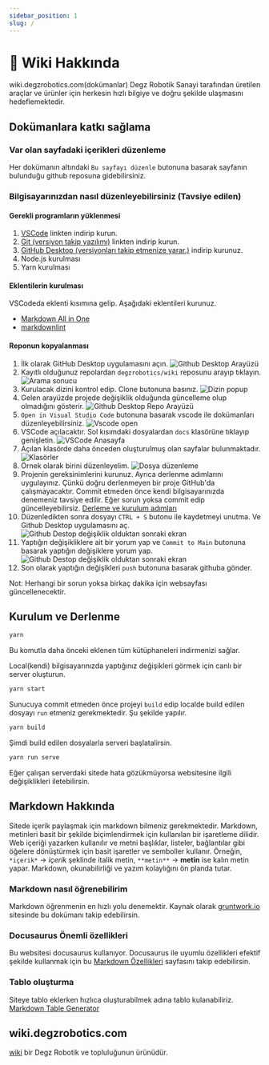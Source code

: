 ```yaml
---
sidebar_position: 1
slug: /
---
```


# 🔭 Wiki Hakkında

wiki.degzrobotics.com(dokümanlar) Degz Robotik Sanayi tarafından üretilen araçlar ve ürünler için herkesin hızlı bilgiye ve doğru şekilde ulaşmasını hedeflemektedir.

## Dokümanlara katkı sağlama

### Var olan sayfadaki içerikleri düzenleme

Her dokümanın altındaki `Bu sayfayı düzenle` butonuna basarak sayfanın bulunduğu github reposuna gidebilirsiniz.

### Bilgisayarınızdan nasıl düzenleyebilirsiniz (Tavsiye edilen)

#### Gerekli programların yüklenmesi

1. [VSCode](https://code.visualstudio.com/download) linkten indirip kurun.
2. [Git (versiyon takip yazılımı)](https://git-scm.com/) linkten indirip kurun.
3. [GitHub Desktop (versiyonları takip etmenize yarar.)](https://desktop.github.com/) indirip kurunuz.
4. Node.js kurulması
5. Yarn kurulması

#### Eklentilerin kurulması

VSCodeda eklenti kısımına gelip. Aşağıdaki eklentileri kurunuz.

* [Markdown All in One](https://marketplace.visualstudio.com/items?itemName=yzhang.markdown-all-in-one)
* [markdownlint](https://marketplace.visualstudio.com/items?itemName=DavidAnson.vscode-markdownlint)

#### Reponun kopyalanması

1. İlk olarak GitHub Desktop uygulamasını açın.
![Github Desktop Arayüzü](/img/intro-docs/dcsrsgthb01.png)
2. Kayıtlı olduğunuz repolardan `degzrobotics/wiki` reposunu arayıp tıklayın.
![Arama sonucu](/img/intro-docs/dcsrsgthb02.png)
3. Kurulacak dizini kontrol edip. Clone butonuna basınız.
![Dizin popup](/img/intro-docs/dcsrsgthb03.png)
4. Gelen arayüzde projede değişiklik olduğunda güncelleme olup olmadığını gösterir.
![Github Desktop Repo Arayüzü](/img/intro-docs/dcsrsgthb04.png)
5. `Open in Visual Studio Code` butonuna basarak vscode ile dokümanları düzenleyebilirsiniz.
![Vscode open](/img/intro-docs/dcsrsgthb05.png)
6. VSCode açılacaktır. Sol kısımdaki dosyalardan `docs` klasörüne tıklayıp genişletin.
![VSCode Anasayfa](/img/intro-docs/dcsrsgthb06.png)
7. Açılan klasörde daha önceden oluşturulmuş olan sayfalar bulunmaktadır.
![Klasörler](/img/intro-docs/dcsrsgthb07.png)
8. Örnek olarak birini düzenleyelim.
![Dosya düzenleme](/img/intro-docs/dcsrsgthb08.png)
9. Projenin gereksinimlerini kurunuz. Ayrıca derlenme adımlarını uygulayınız. Çünkü doğru derlenmeyen bir proje GitHub'da çalışmayacaktır. Commit etmeden önce kendi bilgisayarınızda denemeniz tavsiye edilir. Eğer sorun yoksa commit edip güncelleyebilirsiz. [Derleme ve kurulum adımları](#kurulum-ve-derlenme)
10. Düzenledikten sonra dosyayı `CTRL + S` butonu ile kaydetmeyi unutma. Ve Github Desktop uygulamasını aç.
![Github Destop değişiklik olduktan sonraki ekran](/img/intro-docs/dcsrsgthb09.png)
11. Yaptığın değişikliklere ait bir yorum yap ve `Commit to Main` butonuna basarak yaptığın değişiklere yorum yap.
![Github Destop değişiklik olduktan sonraki ekran](/img/intro-docs/dcsrsgthb10.png)
12. Son olarak yaptığın değişikleri `push` butonuna basarak githuba gönder.

Not: Herhangi bir sorun yoksa birkaç dakika için websayfası güncellenecektir.

## Kurulum ve Derlenme

```bash
yarn
```

Bu komutla daha önceki eklenen tüm kütüphaneleri indirmenizi sağlar.

Local(kendi) bilgisayarınızda yaptığınız değişikleri görmek için canlı bir server oluşturun.
  
```bash
yarn start
```

Sunucuya commit etmeden önce projeyi `build` edip localde build edilen dosyayı `run` etmeniz gerekmektedir. Şu şekilde yapılır.

```bash
yarn build
```

Şimdi build edilen dosyalarla serveri başlatalirsin.

```bash
yarn run serve
```

Eğer çalışan serverdaki sitede hata gözükmüyorsa websitesine ilgili değişiklikleri iletebilirsin.

## Markdown Hakkında

Sitede içerik paylaşmak için markdown bilmeniz gerekmektedir. Markdown, metinleri basit bir şekilde biçimlendirmek için kullanılan bir işaretleme dilidir. Web içeriği yazarken kullanılır ve metni başlıklar, listeler, bağlantılar gibi öğelere dönüştürmek için basit işaretler ve semboller kullanır. Örneğin, `*içerik*` -> *içerik* şeklinde italik metin, `**metin**` -> **metin** ise kalın metin yapar. Markdown, okunabilirliği ve yazım kolaylığını ön planda tutar.

### Markdown nasıl öğrenebilirim

Markdown öğrenmenin en hızlı yolu denemektir. Kaynak olarak [gruntwork.io](https://docs.gruntwork.io/guides/style/markdown-style-guide/) sitesinde bu dokümanı takip edebilirsin.

### Docusaurus Önemli özellikleri

Bu websitesi docusaurus kullanıyor. Docusaurus ile uyumlu özellikleri efektif şekilde kullanmak için bu [Markdown Özellikleri](https://docusaurus.io/docs/markdown-features) sayfasını takip edebilirsin.

### Tablo oluşturma

Siteye tablo eklerken hızlıca oluşturabilmek adına tablo kulanabiliriz. [Markdown Table Generator](https://www.tablesgenerator.com/markdown_tables)

## wiki.degzrobotics.com

[wiki](https://wiki.degzrobotics.com) bir Degz Robotik ve topluluğunun ürünüdür.